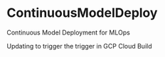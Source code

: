 # ContinuousModelDeploy
Continuous Model Deployment for MLOps

Updating to trigger the trigger in GCP Cloud Build
